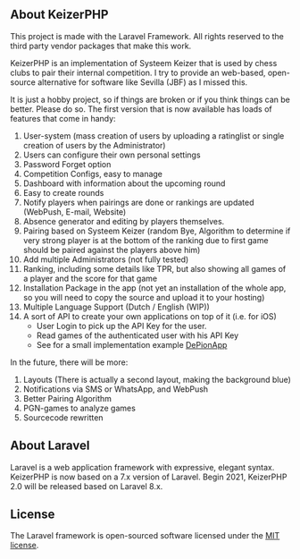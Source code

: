 ## About KeizerPHP
<p>This project is made with the Laravel Framework. All rights reserved to the third party vendor packages that make this work.</p>
<p>KeizerPHP is an implementation of Systeem Keizer that is used by chess clubs to pair their internal competition. I try to provide an web-based, open-source alternative for software like Sevilla (JBF) as I missed this.</p>
<p>It is just a hobby project, so if things are broken or if you think things can be better. Please do so. The first version that is now available has loads of features that come in handy:</p>
<ol>
<li> User-system (mass creation of users by uploading a ratinglist or single creation of users by the Administrator)</li>
<li> Users can configure their own personal settings</li>
<li> Password Forget option</li>
<li> Competition Configs, easy to manage</li>
<li> Dashboard with information about the upcoming round</li>
<li> Easy to create rounds</li>
<li> Notify players when pairings are done or rankings are updated (WebPush, E-mail, Website)</li>
<li> Absence generator and editing by players themselves.</li>
<li> Pairing based on Systeem Keizer (random Bye, Algorithm to determine if very strong player is at the bottom of the ranking due to first game should be paired against the players above him)</li>
<li> Add multiple Administrators (not fully tested)</li>
<li> Ranking, including some details like TPR, but also showing all games of a player and the score for that game</li>
<li> Installation Package in the app (not yet an installation of the whole app, so you will need to copy the source and upload it to your hosting)</li>
<li> Multiple Language Support (Dutch / English (WIP))</li>
<li> A sort of API to create your own applications on top of it (i.e. for iOS)
<ul>
<li>User Login to pick up the API Key for the user.</li>
<li>Read games of the authenticated user with his API Key</li>
<li>See for a small implementation example <a href="https://github.com/Frank-L93/DePionApp/">DePionApp</a></li>
</ul>
</li>
</ol>

<p>In the future, there will be more:</p>
<ol>
<li> Layouts (There is actually a second layout, making the background blue)</li>
<li> Notifications via SMS or WhatsApp, and WebPush</li>
<li> Better Pairing Algorithm</li>
<li> PGN-games to analyze games</li>
<li> Sourcecode rewritten</li>
</ol>


## About Laravel

Laravel is a web application framework with expressive, elegant syntax.
KeizerPHP is now based on a 7.x version of Laravel. Begin 2021, KeizerPHP 2.0 will be released based on Laravel 8.x. 

## License

The Laravel framework is open-sourced software licensed under the [MIT license](https://opensource.org/licenses/MIT).

